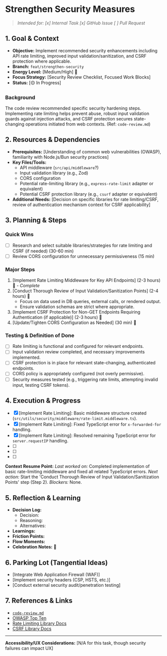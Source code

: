 # Strengthen Security Measures

> _Intended for: [x] Internal Task  [x] GitHub Issue  [ ] Pull Request_

## 1. Goal & Context
- **Objective:** Implement recommended security enhancements including API rate limiting, improved input validation/sanitization, and CSRF protection where applicable.
- **Branch:** `feat/strengthen-security`
- **Energy Level:** [Medium/High] 🔋
- **Focus Strategy:** [Security Review Checklist, Focused Work Blocks]
- **Status:** [🟡 In Progress]

### Background
The code review recommended specific security hardening steps. Implementing rate limiting helps prevent abuse, robust input validation guards against injection attacks, and CSRF protection secures state-changing operations initiated from web contexts. (Ref: `code-review.md`)

## 2. Resources & Dependencies
- **Prerequisites:** [Understanding of common web vulnerabilities (OWASP), familiarity with Node.js/Bun security practices]
- **Key Files/Tools:**
    - API middleware (`src/api/middleware`?)
    - Input validation library (e.g., Zod)
    - CORS configuration
    - Potential rate-limiting library (e.g., `express-rate-limit` adapter or equivalent)
    - Potential CSRF protection library (e.g., `csurf` adapter or equivalent)
- **Additional Needs:** [Decision on specific libraries for rate limiting/CSRF, review of authentication mechanism context for CSRF applicability]

## 3. Planning & Steps
### Quick Wins
- [ ] Research and select suitable libraries/strategies for rate limiting and CSRF (if needed) (30-60 min)
- [ ] Review CORS configuration for unnecessary permissiveness (15 min)

### Major Steps
1. [Implement Rate Limiting Middleware for Key API Endpoints] (2-3 hours) 🎯 - *Complete*
2. [Conduct Thorough Review of Input Validation/Sanitization Points] (2-4 hours) 🎯
    - Focus on data used in DB queries, external calls, or rendered output.
    - Ensure validation schemas are strict where appropriate.
3. [Implement CSRF Protection for Non-GET Endpoints Requiring Authentication (if applicable)] (2-3 hours) 🎯
4. [Update/Tighten CORS Configuration as Needed] (30 min) 🎯

### Testing & Definition of Done
- [ ] Rate limiting is functional and configured for relevant endpoints.
- [ ] Input validation review completed, and necessary improvements implemented.
- [ ] CSRF protection is in place for relevant state-changing, authenticated endpoints.
- [ ] CORS policy is appropriately configured (not overly permissive).
- [ ] Security measures tested (e.g., triggering rate limits, attempting invalid input, testing CSRF tokens).

## 4. Execution & Progress
- [x] [Implement Rate Limiting]: Basic middleware structure created (`src/utils/security/middleware/rate-limit.middleware.ts`).
- [x] [Implement Rate Limiting]: Fixed TypeScript error for `x-forwarded-for` handling.
- [x] [Implement Rate Limiting]: Resolved remaining TypeScript error for `server.requestIP` handling.
- [ ] [Review Input Validation]: [Progress/Notes]
- [ ] [Implement CSRF]: [Progress/Notes]
- [ ] [Update CORS]: [Progress/Notes]

**Context Resume Point:**
_Last worked on:_ Completed implementation of basic rate-limiting middleware and fixed all related TypeScript errors.
_Next action:_ Start the 'Conduct Thorough Review of Input Validation/Sanitization Points' step (Step 2).
_Blockers:_ None.

## 5. Reflection & Learning
- **Decision Log:**
  - Decision:
  - Reasoning:
  - Alternatives:
- **Learnings:**
- **Friction Points:**
- **Flow Moments:**
- **Celebration Notes:** 🎉

## 6. Parking Lot (Tangential Ideas)
- [Integrate Web Application Firewall (WAF)]
- [Implement security headers (CSP, HSTS, etc.)]
- [Conduct external security audit/penetration testing]

## 7. References & Links
- [`code-review.md`](./code-review.md)
- [OWASP Top Ten](https://owasp.org/www-project-top-ten/)
- [Rate Limiting Library Docs](URL)
- [CSRF Library Docs](URL)

---

**Accessibility/UX Considerations:**
[N/A for this task, though security failures can impact UX] 